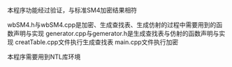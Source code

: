 本程序功能经过验证，与标准SM4加密结果相符

wbSM4.h与wbSM4.cpp是加密、生成查找表、生成仿射的过程中需要用到的函数声明与实现
generator.cpp与gemerator.h是生成查找表与仿射的函数声明与实现
creatTable.cpp文件执行生成查找表
main.cpp文件执行加密

本程序需要用到NTL库环境